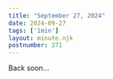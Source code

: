 ```yaml
---
title: "September 27, 2024"
date: 2024-09-27
tags: ['1min']
layout: minute.njk
postnumber: 271
---
```

Back soon...

